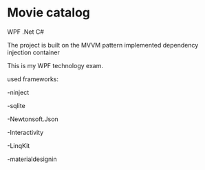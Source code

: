 # Movie catalog
WPF .Net C#

The project is built on the MVVM pattern
implemented dependency injection container

This is my WPF technology exam.

used frameworks:

-ninject

-sqlite

-Newtonsoft.Json

-Interactivity

-LinqKit

-materialdesignin
